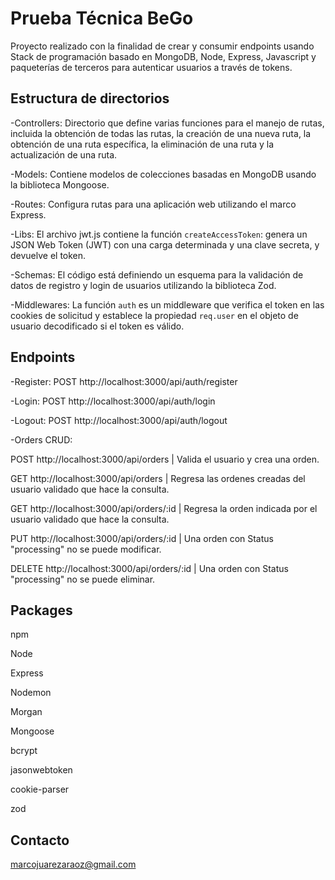 # Prueba Técnica BeGo

Proyecto realizado con la finalidad de crear y consumir endpoints usando Stack de programación basado en MongoDB, Node, Express, Javascript y paqueterías de terceros para autenticar usuarios a través de tokens.

## Estructura de directorios

-Controllers: Directorio que define varias funciones para el manejo de rutas, incluida la obtención de todas las rutas, la creación de una nueva ruta, la obtención de una ruta específica, la eliminación de una ruta y la actualización de una ruta.

-Models: Contiene modelos de colecciones basadas en MongoDB usando la biblioteca Mongoose.

-Routes: Configura rutas para una aplicación web utilizando el marco Express.

-Libs: El archivo jwt.js contiene la función `createAccessToken`: genera un JSON Web Token (JWT) con una carga determinada y una clave secreta, y devuelve el token.

-Schemas: El código está definiendo un esquema para la validación de datos de registro y login de usuarios utilizando la biblioteca Zod.

-Middlewares: La función `auth` es un middleware que verifica el token en las cookies de solicitud y establece la propiedad `req.user` en el objeto de usuario decodificado si el token es válido.

## Endpoints

-Register:
POST http://localhost:3000/api/auth/register

-Login:
POST http://localhost:3000/api/auth/login

-Logout:
POST http://localhost:3000/api/auth/logout

-Orders CRUD:

POST http://localhost:3000/api/orders | Valida el usuario y crea una orden.

GET http://localhost:3000/api/orders  | Regresa las ordenes creadas del usuario validado que hace la consulta.

GET http://localhost:3000/api/orders/:id  | Regresa la orden indicada por el usuario validado que hace la consulta.

PUT http://localhost:3000/api/orders/:id | Una orden con Status "processing" no se puede modificar.

DELETE http://localhost:3000/api/orders/:id | Una orden con Status "processing" no se puede eliminar.



## Packages

npm

Node

Express

Nodemon

Morgan

Mongoose

bcrypt

jasonwebtoken

cookie-parser

zod

## Contacto

marcojuarezaraoz@gmail.com

